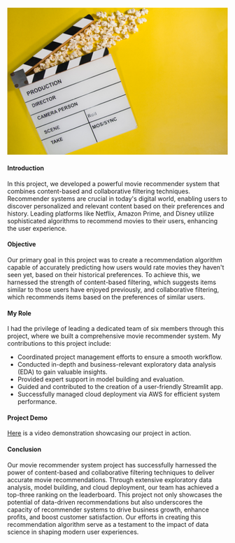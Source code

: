![Image 3](images/movie.jpg)

#### Introduction

In this project, we developed a powerful movie recommender system that combines content-based and collaborative filtering techniques. Recommender systems are crucial in today's digital world, enabling users to discover personalized and relevant content based on their preferences and history. Leading platforms like Netflix, Amazon Prime, and Disney utilize sophisticated algorithms to recommend movies to their users, enhancing the user experience.

#### Objective

Our primary goal in this project was to create a recommendation algorithm capable of accurately predicting how users would rate movies they haven't seen yet, based on their historical preferences. To achieve this, we harnessed the strength of content-based filtering, which suggests items similar to those users have enjoyed previously, and collaborative filtering, which recommends items based on the preferences of similar users.

#### My Role

I had the privilege of leading a dedicated team of six members through this project, where we built a comprehensive movie recommender system. My contributions to this project include:

- Coordinated project management efforts to ensure a smooth workflow.
- Conducted in-depth and business-relevant exploratory data analysis (EDA) to gain valuable insights.
- Provided expert support in model building and evaluation.
- Guided and contributed to the creation of a user-friendly Streamlit app.
- Successfully managed cloud deployment via AWS for efficient system performance.

#### Project Demo

[Here](https://youtu.be/UC4SEovMxpQ?si=y2_RpbGYaO-iTjpC) is a video demonstration showcasing our project in action.

#### Conclusion

Our movie recommender system project has successfully harnessed the power of content-based and collaborative filtering techniques to deliver accurate movie recommendations. Through extensive exploratory data analysis, model building, and cloud deployment, our team has achieved a top-three ranking on the leaderboard. This project not only showcases the potential of data-driven recommendations but also underscores the capacity of recommender systems to drive business growth, enhance profits, and boost customer satisfaction. Our efforts in creating this recommendation algorithm serve as a testament to the impact of data science in shaping modern user experiences.

